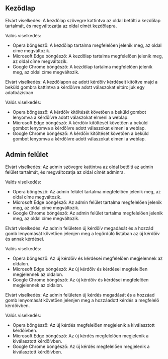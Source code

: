 Keződlap
---

Elvárt viselkedés: A kezdőlap szövegre kattintva az oldal betölti a kezdőlap tartalmát, és megváltozatja az oldal címét kezdőlapra.

Valós viselkedés:
- Opera böngésző: A kezdőlap tartalma megfelelően jelenik meg, az oldal címe megváltozik.
- Microsoft Edge böngésző: A kezdőlap tartalma megfelelően jelenik meg, az oldal címe megváltozik.
- Google Chrome böngésző: A kezdőlap tartalma megfelelően jelenik meg, az oldal címe megváltozik.


Elvárt viselkedés: A kezdőlapon az adott kérdőív kérdéseit kitöltve majd a beküld gombra kattintva a kérdőívre adott válaszokat eltároljuk egy adatbázisban

Valós viselkedés:
- Opera böngésző: A kérdőív kitöltését követően a beküld gombot lenyomva a kérdőívre adott válaszokat elmeni a weblap.
- Microsoft Edge böngésző: A kérdőív kitöltését követően a beküld gombot lenyomva a kérdőívre adott válaszokat elmeni a weblap.
- Google Chrome böngésző: A kérdőív kitöltését követően a beküld gombot lenyomva a kérdőívre adott válaszokat elmeni a weblap.


Admin felület
---
Elvárt viselkedés: Az admin szövegre kattintva az oldal betölti az admin felület tartalmát, és megváltozatja az oldal címét adminra.

Valós viselkedés:
- Opera böngésző: Az admin felület tartalma megfelelően jelenik meg, az oldal címe megváltozik.
- Microsoft Edge böngésző: Az admin felület tartalma megfelelően jelenik meg, az oldal címe megváltozik.
- Google Chrome böngésző: Az admin felület tartalma megfelelően jelenik meg, az oldal címe megváltozik.


Elvárt viselkedés: Az admin felületen új kérdőív megadását és a hozzád gomb lenyomását követően jelenjen meg a legördülő listában az új kérdőív és annak kérdései.

Valós viselkedés:
- Opera böngésző: Az új kérdőív és kérdései megfelelően megjelennek az oldalon.
- Microsoft Edge böngésző: Az új kérdőív és kérdései megfelelően megjelennek az oldalon.
- Google Chrome böngésző: Az új kérdőív és kérdései megfelelően megjelennek az oldalon.


Elvárt viselkedés: Az admin felületen új kérdés megadását és a hozzáad gomb lenyomását követően jelenjen meg a hozzáadott kérdés a megfelelő kérdőívben.

Valós viselkedés:
- Opera böngésző: Az új kérdés megfelelően megjelenik a kiválasztott kérdőívben.
- Microsoft Edge böngésző: Az új kérdés megfelelően megjelenik a kiválasztott kérdőívben.
- Google Chrome böngésző: Az új kérdés megfelelően megjelenik a kiválasztott kérdőívben.